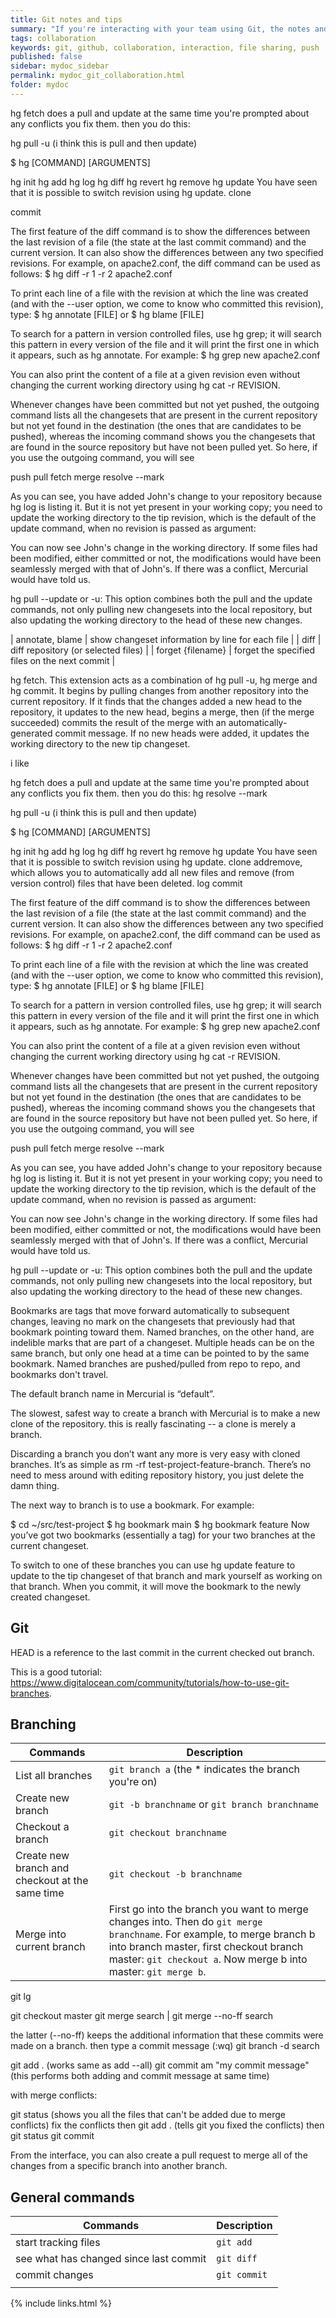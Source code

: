 ```yaml
---
title: Git notes and tips
summary: "If you're interacting with your team using Git, the notes and tips will help you collaborate efficiently."
tags: collaboration
keywords: git, github, collaboration, interaction, file sharing, push
published: false
sidebar: mydoc_sidebar
permalink: mydoc_git_collaboration.html
folder: mydoc
---
```



hg fetch does a pull and update at the same time
you're prompted about any conflicts
you fix them. then you do this:


hg pull -u (i think this is pull and then update)

$ hg [COMMAND] [ARGUMENTS]

hg init
hg add
hg log
hg diff
hg revert
hg remove
hg update
You have seen that it is possible to switch revision using hg update.
clone

commit

The first feature of the diff command is to show the differences between the last revision of a file (the state at the last commit command) and the current version. It can also show the differences between any two specified revisions. For example, on apache2.conf, the diff command can be used as follows:
$ hg diff -r 1 -r 2 apache2.conf

To print each line of a file with the revision at which the line was created (and with the --user option, we come to know who committed this revision), type:
$ hg annotate [FILE] or $ hg blame [FILE]

To search for a pattern in version controlled files, use hg grep; it will search this pattern in every version of the file and it will print the first one in which it appears, such as hg annotate. For example:
$ hg grep new apache2.conf

You can also print the content of a file at a given revision even without changing the current working directory using hg cat -r REVISION.

Whenever changes have been committed but not yet pushed, the outgoing command lists all the changesets that are present in the current repository but not yet found in the destination (the ones that are candidates to be pushed), whereas the incoming command shows you the changesets that are found in the source repository but have not been pulled yet. So here, if you use the outgoing command, you will see

push
pull
fetch
merge
resolve --mark

As you can see, you have added John's change to your repository because hg log is listing it. But it is not yet present in your working copy; you need to update the working directory to the tip revision, which is the default of the update command, when no revision is passed as argument:

You can now see John's change in the working directory. If some files had been modified, either committed or not, the modifications would have been seamlessly merged with that of John's. If there was a conflict, Mercurial would have told us.

hg pull --update or -u: This option combines both the pull and the update commands, not only pulling new changesets into the local repository, but also updating the working directory to the head of these new changes.

| annotate, blame | show changeset information by line for each file |
| diff | diff repository (or selected files) |
| forget {filename} | forget the specified files on the next commit |


hg fetch. This extension acts as a combination of hg pull -u, hg merge and hg commit. It begins by pulling changes from another repository into the current repository. If it finds that the changes added a new head to the repository, it updates to the new head, begins a merge, then (if the merge succeeded) commits the result of the merge with an automatically-generated commit message. If no new heads were added, it updates the working directory to the new tip changeset.



i like

hg fetch does a pull and update at the same time
you're prompted about any conflicts
you fix them. then you do this: hg resolve --mark


hg pull -u (i think this is pull and then update)

$ hg [COMMAND] [ARGUMENTS]

hg init
hg add
hg log
hg diff
hg revert
hg remove
hg update
You have seen that it is possible to switch revision using hg update.
clone
addremove, which allows you to automatically add all new files and remove (from version control) files that have been deleted.
log
commit

The first feature of the diff command is to show the differences between the last revision of a file (the state at the last commit command) and the current version. It can also show the differences between any two specified revisions. For example, on apache2.conf, the diff command can be used as follows:
$ hg diff -r 1 -r 2 apache2.conf

To print each line of a file with the revision at which the line was created (and with the --user option, we come to know who committed this revision), type:
$ hg annotate [FILE] or $ hg blame [FILE]

To search for a pattern in version controlled files, use hg grep; it will search this pattern in every version of the file and it will print the first one in which it appears, such as hg annotate. For example:
$ hg grep new apache2.conf

You can also print the content of a file at a given revision even without changing the current working directory using hg cat -r REVISION.

Whenever changes have been committed but not yet pushed, the outgoing command lists all the changesets that are present in the current repository but not yet found in the destination (the ones that are candidates to be pushed), whereas the incoming command shows you the changesets that are found in the source repository but have not been pulled yet. So here, if you use the outgoing command, you will see

push
pull
fetch
merge
resolve --mark

As you can see, you have added John's change to your repository because hg log is listing it. But it is not yet present in your working copy; you need to update the working directory to the tip revision, which is the default of the update command, when no revision is passed as argument:

You can now see John's change in the working directory. If some files had been modified, either committed or not, the modifications would have been seamlessly merged with that of John's. If there was a conflict, Mercurial would have told us.

hg pull --update or -u: This option combines both the pull and the update commands, not only pulling new changesets into the local repository, but also updating the working directory to the head of these new changes.

Bookmarks are tags that move forward automatically to subsequent changes, leaving no mark on the changesets that previously had that bookmark pointing toward them. Named branches, on the other hand, are indelible marks that are part of a changeset. Multiple heads can be on the same branch, but only one head at a time can be pointed to by the same bookmark. Named branches are pushed/pulled from repo to repo, and bookmarks don't travel.

The default branch name in Mercurial is “default”.

The slowest, safest way to create a branch with Mercurial is to make a new clone of the repository. this is really fascinating -- a clone is merely a branch.

Discarding a branch you don’t want any more is very easy with cloned branches. It’s as simple as rm -rf test-project-feature-branch. There’s no need to mess around with editing repository history, you just delete the damn thing.

The next way to branch is to use a bookmark. For example:

$ cd ~/src/test-project
$ hg bookmark main
$ hg bookmark feature
Now you’ve got two bookmarks (essentially a tag) for your two branches at the current changeset.

To switch to one of these branches you can use hg update feature to update to the tip changeset of that branch and mark yourself as working on that branch. When you commit, it will move the bookmark to the newly created changeset.


## Git
HEAD is a reference to the last commit in the current checked out branch.

This is a good tutorial: https://www.digitalocean.com/community/tutorials/how-to-use-git-branches.


## Branching

| Commands | Description |
|------|-------|
| List all branches | `git branch a` (the * indicates the branch you're on) |
| Create new branch | `git -b branchname` or `git branch branchname` |
| Checkout a branch | `git checkout branchname` |
| Create new branch and checkout at the same time| `git checkout -b branchname` |
| Merge into current branch | First go into the branch you want to merge changes into. Then do `git merge branchname`. For example, to merge branch b into branch master, first checkout branch master: `git checkout a`. Now merge b into master: `git merge b`.|

git lg

git checkout master
git merge search | git merge --no-ff search

the latter (--no-ff) keeps the additional information that these commits were made on a branch.
then type a commit message (:wq)
git branch -d search

git add . (works same as add --all)
git commit am "my commit message" (this performs both adding and commit message at same time)

with merge conflicts:

git status (shows you all the files that can't be added due to merge conflicts)
fix the conflicts
then git add . (tells git you fixed the conflicts)
then git status
git commit

From the interface, you can also create a pull request to merge all of the changes from a specific branch into another branch.



## General commands

| Commands | Description |
|------|-------|
| start tracking files | `git add` |
| see what has changed since last commit | `git diff` |
| commit changes | `git commit` |
| | |


{% include links.html %}
